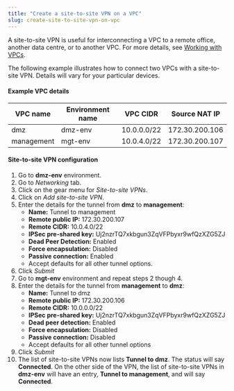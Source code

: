```yaml
---
title: "Create a site-to-site VPN on a VPC"
slug: create-site-to-site-vpn-on-vpc
---
```



A site-to-site VPN is useful for interconnecting a VPC to a remote office, another data centre, or to another VPC.  For more details, see [Working with VPCs](../compute-service/working-with-vpcs.md).

The following example illustrates how to connect two VPCs with a site-to-site VPN.  Details will vary for your particular devices.

#### Example VPC details
| VPC name | Environment name | VPC CIDR | Source NAT IP |
| --- | --- | --- | --- |
| dmz | dmz-env | 10.0.0.0/22 | 172.30.200.106 |
| management | mgt-env| 10.0.4.0/22 | 172.30.200.107 |

#### Site-to-site VPN configuration
1. Go to **dmz-env** environment.
1. Go to *Networking* tab.
1. Click on the gear menu for *Site-to-site VPNs*.
1. Click on *Add site-to-site VPN*.
1. Enter the details for the tunnel from **dmz** to **management**:
   - **Name:** Tunnel to management
   - **Remote public IP:** 172.30.200.107
   - **Remote CIDR:** 10.0.4.0/22
   - **IPSec pre-shared key:** Uj2nzrTQ7xkbgun3ZqVFPbyxr9wfQzXZG5ZJ
   - **Dead Peer Detection:** Enabled
   - **Force encapsulation:** Disabled
   - **Passive connection:** Enabled
   - Accept defaults for all other tunnel options.
1. Click *Submit*
1. Go to **mgt-env** environment and repeat steps 2 though 4.
1. Enter the details for the tunnel from **management** to **dmz**:
   - **Name:** Tunnel to dmz
   - **Remote public IP:** 172.30.200.106
   - **Remote CIDR:** 10.0.0.0/22
   - **IPSec pre-shared key:** Uj2nzrTQ7xkbgun3ZqVFPbyxr9wfQzXZG5ZJ
   - **Dead peer detection:** Enabled
   - **Force encapsulation:** Disabled
   - **Passive connection:** Disabled
   - Accept defaults for all other tunnel options
1. Click *Submit*
1. The list of site-to-site VPNs now lists **Tunnel to dmz**.  The status will say **Connected**.  On the other side of the VPN, the list of site-to-site VPNs in **dmz-env** will have an entry, **Tunnel to management**, and will say **Connected**.
